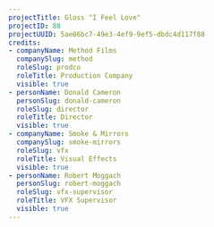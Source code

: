 ```yaml
---
projectTitle: Gloss "I Feel Love"
projectID: 88
projectUUID: 5ae86bc7-49e3-4ef9-9ef5-dbdc4d117f88
credits:
- companyName: Method Films
  companySlug: method
  roleSlug: prodco
  roleTitle: Production Company
  visible: true
- personName: Donald Cameron
  personSlug: donald-cameron
  roleSlug: director
  roleTitle: Director
  visible: true
- companyName: Smoke & Mirrors
  companySlug: smoke-mirrors
  roleSlug: vfx
  roleTitle: Visual Effects
  visible: true
- personName: Robert Moggach
  personSlug: robert-moggach
  roleSlug: vfx-supervisor
  roleTitle: VFX Supervisor
  visible: true
---
```

